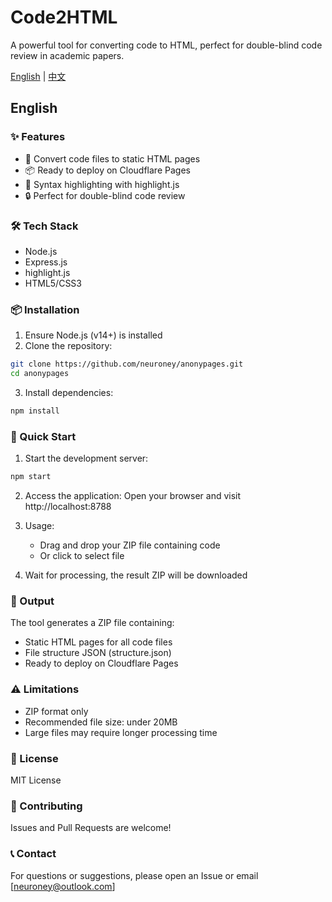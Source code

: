 # Code2HTML

A powerful tool for converting code to HTML, perfect for double-blind code review in academic papers.

[English](#english) | [中文](READMEcn.md)

## English

### ✨ Features

- 🚀 Convert code files to static HTML pages
- 📦 Ready to deploy on Cloudflare Pages
- 🎨 Syntax highlighting with highlight.js
- 🔒 Perfect for double-blind code review

### 🛠️ Tech Stack

- Node.js
- Express.js
- highlight.js
- HTML5/CSS3

### 📦 Installation

1. Ensure Node.js (v14+) is installed
2. Clone the repository:
```bash
git clone https://github.com/neuroney/anonypages.git
cd anonypages
```

3. Install dependencies:
```bash
npm install
```

### 🚀 Quick Start

1. Start the development server:
```bash
npm start
```

2. Access the application:
Open your browser and visit http://localhost:8788

3. Usage:
   - Drag and drop your ZIP file containing code
   - Or click to select file

4. Wait for processing, the result ZIP will be downloaded

### 📄 Output

The tool generates a ZIP file containing:
- Static HTML pages for all code files
- File structure JSON (structure.json)
- Ready to deploy on Cloudflare Pages

### ⚠️ Limitations

- ZIP format only
- Recommended file size: under 20MB
- Large files may require longer processing time

### 📝 License

MIT License

### 🤝 Contributing

Issues and Pull Requests are welcome!

### 📞 Contact

For questions or suggestions, please open an Issue or email [neuroney@outlook.com]